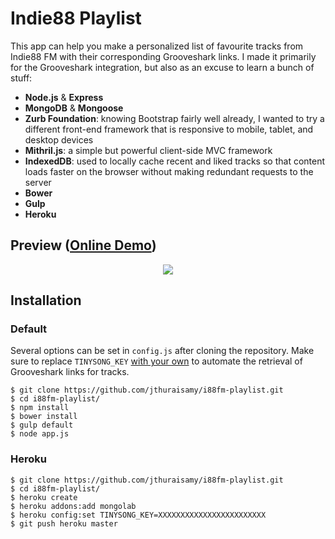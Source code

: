 # Indie88 Playlist

This app can help you make a personalized list of favourite tracks from Indie88 FM with their corresponding Grooveshark links. I made it primarily for the Grooveshark integration, but also as an excuse to learn a bunch of stuff:

* **Node.js** & **Express**
* **MongoDB** & **Mongoose**
* **Zurb Foundation**: knowing Bootstrap fairly well already, I wanted to try a different front-end framework that is responsive to mobile, tablet, and desktop devices
* **Mithril.js**: a simple but powerful client-side MVC framework
* **IndexedDB**: used to locally cache recent and liked tracks so that content loads faster on the browser without making redundant requests to the server
* **Bower**
* **Gulp**
* **Heroku**

## Preview ([Online Demo](http://i88.thuraisamy.me))

<p align="center">
  <a href="http://i88.thuraisamy.me"><img src="http://i.imgur.com/dzrl6TR.png" /></a>
</p>

## Installation

### Default

Several options can be set in `config.js` after cloning the repository. Make sure to replace `TINYSONG_KEY` [with your own](http://tinysong.com/api) to automate the retrieval of Grooveshark links for tracks.

```
$ git clone https://github.com/jthuraisamy/i88fm-playlist.git
$ cd i88fm-playlist/
$ npm install
$ bower install
$ gulp default
$ node app.js
```

### Heroku

```
$ git clone https://github.com/jthuraisamy/i88fm-playlist.git
$ cd i88fm-playlist/
$ heroku create
$ heroku addons:add mongolab
$ heroku config:set TINYSONG_KEY=XXXXXXXXXXXXXXXXXXXXXXXX
$ git push heroku master
```
